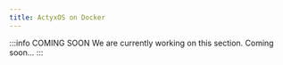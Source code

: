 ```yaml
---
title: ActyxOS on Docker
---
```


:::info COMING SOON
We are currently working on this section. Coming soon...
:::